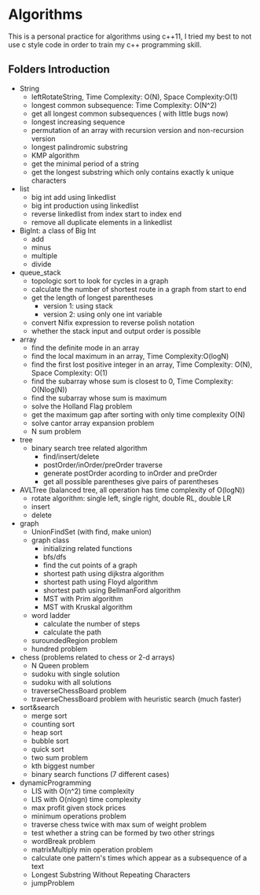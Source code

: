 # Algorithms
This is a personal practice for algorithms using c++11, I tried my best to not use c style code in order to train my c++ programming skill.

## Folders Introduction
- String
  - leftRotateString, Time Complexity: O(N), Space Complexity:O(1)
  - longest common subsequence: Time Complexity: O(N^2)
  - get all longest common subsequences ( with little bugs now)
  - longest increasing sequence
  - permutation of an array with recursion version and non-recursion version
  - longest palindromic substring
  - KMP algorithm
  - get the minimal period of a string
  - get the longest substring which only contains exactly k unique characters
- list
  - big int add using linkedlist
  - big int production using linkedlist
  - reverse linkedlist from index start to index end
  - remove all duplicate elements in a linkedlist
- BigInt: a class of Big Int 
  - add
  - minus
  - multiple
  - divide
- queue_stack
  - topologic sort to look for cycles in a graph
  - calculate the number of shortest route in a graph from start to end
  - get the length of longest parentheses
    - version 1: using stack
    - version 2: using only one int variable
  - convert Nifix expression to reverse polish notation
  - whether the stack input and output order is possible
- array
  - find the definite mode in an array
  - find the local maximum in an array, Time Complexity:O(logN)
  - find the first lost positive integer in an array, Time Complexity: O(N), Space Complexity: O(1)
  - find the subarray whose sum is closest to 0, Time Complexity: O(Nlog(N))
  - find the subarray whose sum is maximum
  - solve the Holland Flag problem
  - get the maximum gap after sorting with only time complexity O(N)
  - solve cantor array expansion problem
  - N sum problem
- tree
  - binary search tree related algorithm
    - find/insert/delete
    - postOrder/inOrder/preOrder traverse
    - generate postOrder acording to inOrder and preOrder
    - get all possible parentheses give pairs of parentheses
- AVLTree (balanced tree, all operation has time complexity of O(logN))
  - rotate algorithm: single left, single right, double RL, double LR
  - insert
  - delete
- graph
  - UnionFindSet (with find, make union)
  - graph class
    - initializing related functions
    - bfs/dfs
    - find the cut points of a graph
    - shortest path using dijkstra algorithm
    - shortest path using Floyd algorithm
    - shortest path using BellmanFord algorithm
    - MST with Prim algorithm
    - MST with Kruskal algorithm
  - word ladder
    - calculate the number of steps
    - calculate the path
  - suroundedRegion problem
  - hundred problem
- chess (problems related to chess or 2-d arrays)
  - N Queen problem
  - sudoku with single solution
  - sudoku with all solutions
  - traverseChessBoard problem
  - traverseChessBoard problem with heuristic search (much faster)
- sort&search
  - merge sort
  - counting sort
  - heap sort
  - bubble sort
  - quick sort
  - two sum problem
  - kth biggest number
  - binary search functions (7 different cases)
- dynamicProgramming
  - LIS with O(n^2) time complexity
  - LIS with O(nlogn) time complexity
  - max profit given stock prices
  - minimum operations problem
  - traverse chess twice with max sum of weight problem
  - test whether a string can be formed by two other strings
  - wordBreak problem
  - matrixMultiply min operation problem
  - calculate one pattern's times which appear as a subsequence of a text
  - Longest Substring Without Repeating Characters
  - jumpProblem



